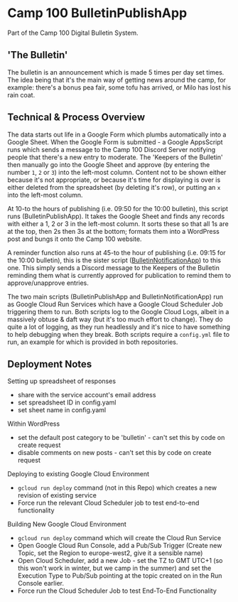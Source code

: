 # Camp 100 BulletinPublishApp

Part of the Camp 100 Digital Bulletin System. 

## 'The Bulletin'
The bulletin is an announcement which is made 5 times per day set times. The idea being that it's the main way of getting news around the camp, for example: there's a bonus pea fair, some tofu has arrived, or Milo has lost his rain coat. 

## Technical & Process Overview
The data starts out life in a Google Form which plumbs automatically into a Google Sheet. When the Google Form is submitted - a Google AppsScript runs which sends a message to the Camp 100 Discord Server notifying people that there's a new entry to moderate. The 'Keepers of the Bulletin' then manually go into the Google Sheet and approve (by entering the number `1`, `2` or `3`) into the left-most column. Content not to be shown either because it's not appropriate, or because it's time for displaying is over is either deleted from the spreadsheet (by deleting it's row), or putting an `x` into the left-most column.

At 10-to the hours of publishing (i.e. 09:50 for the 10:00 bulletin), this script runs (BulletinPublishApp). It takes the Google Sheet and finds any records with either a 1, 2 or 3 in the left-most column. It sorts these so that all 1s are at the top, then 2s then 3s at the bottom; formats them into a WordPress post and bungs it onto the Camp 100 website. 

A reminder function also runs at 45-to the hour of publishing (i.e. 09:15 for the 10:00 bulletin), this is the sister script ([BulletinNotificationApp](https://github.com/ThomasBoxall/camp-100-bulletin-notification-app)) to this one. This simply sends a Discord message to the Keepers of the Bulletin reminding them what is currently approved for publication to remind them to approve/unapprove entries. 

The two main scripts (BulletinPublishApp and BulletinNotificationApp) run as Google Cloud Run Services which have a Google Cloud Scheduler Job triggering them to run. Both scripts log to the Google Cloud Logs, albeit in a massively obtuse & daft way (but it's too much effort to change). They do quite a lot of logging, as they run headlessly and it's nice to have something to help debugging when they break. Both scripts require a `config.yml` file to run, an example for which is provided in both repositories.  


## Deployment Notes
Setting up spreadsheet of responses
* share with the service account's email address
* set spreadsheet ID in config.yaml
* set sheet name in config.yaml

Within WordPress
* set the default post category to be 'bulletin' - can't set this by code on create request
* disable comments on new posts - can't set this by code on create request 

Deploying to existing Google Cloud Environment
* `gcloud run deploy` command (not in this Repo) which creates a new revision of existing service
* Force run the relevant Cloud Scheduler job to test end-to-end functionality

Building New Google Cloud Environment
* `gcloud run deploy` command which will create the Cloud Run Service
* Open Google Cloud Run Console, add a Pub/Sub Trigger (Create new Topic, set the Region to europe-west2, give it a sensible name)
* Open Cloud Scheduler, add a new Job - set the TZ to GMT UTC+1 (so this won't work in winter, but we camp in the summer) and set the Execution Type to Pub/Sub pointing at the topic created on in the Run Console earlier.
* Force run the Cloud Scheduler Job to test End-To-End Functionality